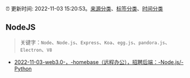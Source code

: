 :alarm_clock: 更新时间: 2022-11-03 15:20:53。[来源分类](../README.md)、[标签分类](../TAGS.md)、[时间分类](../TIMELINE.md)

## NodeJS


> 关键字：`Node`、`Node.js`、`Express`、`Koa`、`egg.js`、`pandora.js`、`Electron`、`V8`



- [2022-11-03-web3.0-，-homebase（远程办公），招聘后端：-Node.js/-Python](https://www.v2ex.com/t/892468) 